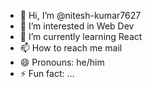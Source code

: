 - 👋 Hi, I’m @nitesh-kumar7627
- 👀 I’m interested in Web Dev
- 🌱 I’m currently learning React  
- 📫 How to reach me mail
- 😄 Pronouns: he/him
- ⚡ Fun fact: ...

<!---
nitesh-kumar7627/nitesh-kumar7627 is a ✨ special ✨ repository because its `README.md` (this file) appears on your GitHub profile.
You can click the Preview link to take a look at your changes.
--->
